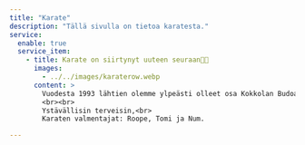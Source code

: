 ```yaml
---
title: "Karate"
description: "Tällä sivulla on tietoa karatesta."
service:
  enable: true
  service_item:
    - title: Karate on siirtynyt uuteen seuraan👋🏼
      images:
        - ../../images/karaterow.webp
      content: >
        Vuodesta 1993 lähtien olemme ylpeästi olleet osa Kokkolan Budoa, tarjoten karaten harrastusmahdollisuuden Kokkolassa. Nyt, uuden vuoden 2024 alkaessa, karatejaostomme aloittaa uuden luvun perustaen oman seuran, **Kokkolan Gijomon-kai karate ry**:n!🎉 <br><br>Tervetuloa tutustumaan uuden seuramme kotisivuihin osoitteessa [www.kokkolankarate.fi](https://kokkolankarate.fi/)
        <br><br>
        Ystävällisin terveisin,<br>
        Karaten valmentajat: Roope, Tomi ja Num.

---
```

